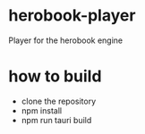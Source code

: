 # herobook-player

Player for the herobook engine

# how to build

- clone the repository
- npm install
- npm run tauri build
